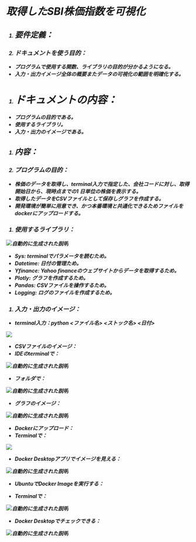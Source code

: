 ﻿# <strong><em>取得したSBI株価指数を可視化<strong><em>


1. ## **要件定義：**
1. ### ドキュメントを使う目的：
- プログラムで使用する関数、ライブラリの目的が分かるようになる。
- 入力・出力イメージ全体の概要またデータの可視化の範囲を明確化する。
1. # ドキュメントの内容：
- プログラムの目的である。
- 使用するライブラリ。
- 入力・出力のイメージである。
1. ## **内容：**
1. ### プログラムの目的：
- 株価のデータを取得し、terminal入力で指定した、会社コードに対し、取得開始日から、現時点までの1 日単位の株価を表示する。
- 取得したデータをCSVファイルとして保存しグラフを作成する。
- 開発環境が簡単に用意でき、かつ本番環境と共通化できるためファイルをdockerにアップロードする。
1. ### 使用するライブラリ：
![自動的に生成された説明](Aspose.Words.29745a92-1fd2-40bf-91fa-32806e68848b.002.png)

- Sys: terminalでパラメータを読むため。
- Datetime: 日付の管理ため。
- Yfinance: Yahoo financeのウェブサイトからデータを取得するため。
- Plotly: グラフを作成するため。
- Pandas: CSVファイルを操作するため。
- Logging: ログのファイルを作成するため。



1. ### 入力・出力のイメージ：
- terminal入力：python  <ファイル名>  <ストック名>  <日付>

![](Aspose.Words.29745a92-1fd2-40bf-91fa-32806e68848b.003.png)

- CSVファイルのイメージ：
- IDEのterminalで：

![自動的に生成された説明](Aspose.Words.29745a92-1fd2-40bf-91fa-32806e68848b.004.png)

- フォルダで：

![自動的に生成された説明](Aspose.Words.29745a92-1fd2-40bf-91fa-32806e68848b.005.png)

- グラフのイメージ：

![自動的に生成された説明](Aspose.Words.29745a92-1fd2-40bf-91fa-32806e68848b.006.png)

- Dockerにアップロード：
- Terminalで：

![](Aspose.Words.29745a92-1fd2-40bf-91fa-32806e68848b.007.png)

- Docker Desktopアプリでイメージを見える：

![自動的に生成された説明](Aspose.Words.29745a92-1fd2-40bf-91fa-32806e68848b.008.png)

- UbuntuでDocker Imageを実行する：

- Terminalで：

![自動的に生成された説明](Aspose.Words.29745a92-1fd2-40bf-91fa-32806e68848b.009.png)



- Docker Desktopでチェックできる：

![自動的に生成された説明](Aspose.Words.29745a92-1fd2-40bf-91fa-32806e68848b.010.png)





